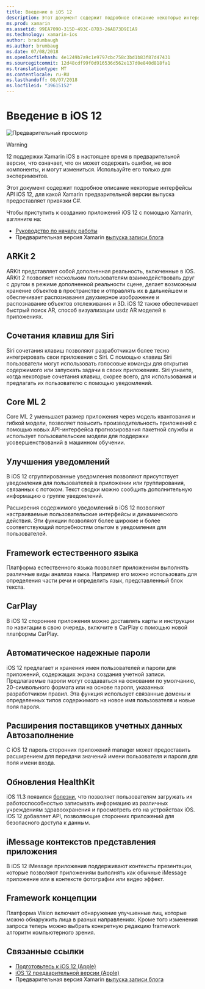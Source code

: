 ```yaml
---
title: Введение в iOS 12
description: Этот документ содержит подробное описание некоторые интерфейсы API iOS 12, для какой Xamarin предварительной версии выпуска предоставляет привязки C#.
ms.prod: xamarin
ms.assetid: 99EA7090-315D-493C-87D3-26AB73D9E1A9
ms.technology: xamarin-ios
author: bradumbaugh
ms.author: brumbaug
ms.date: 07/08/2018
ms.openlocfilehash: 4e1249b7a9c1e9797cbc758c3bd1b83f87d47431
ms.sourcegitcommit: 12d48cdf99f0d916536d562e137d0e840d818fa1
ms.translationtype: MT
ms.contentlocale: ru-RU
ms.lasthandoff: 08/07/2018
ms.locfileid: "39615152"
---
```

# <a name="introduction-to-ios-12"></a>Введение в iOS 12

![Предварительный просмотр](~/media/shared/preview.png)

> [!WARNING]
> 12 поддержки Xamarin iOS в настоящее время в предварительной версии, что означает, что он может содержать ошибки, не все компоненты, и могут измениться. Используйте его только для экспериментов.

Этот документ содержит подробное описание некоторые интерфейсы API iOS 12, для какой Xamarin предварительной версии выпуска предоставляет привязки C#.

Чтобы приступить к созданию приложений iOS 12 с помощью Xamarin, взгляните на:

- [Руководство по началу работы](get-started.md)
- Предварительная версия Xamarin [выпуска записи блога](https://releases.xamarin.com/preview-release-xcode-10-beta-5/)

## <a name="arkit-2"></a>ARKit 2

ARKit представляет собой дополненная реальность, включенные в iOS. ARKit 2 позволяет нескольким пользователям взаимодействовать друг с другом в режиме дополненной реальности сцене, делает возможным хранение объектов в пространстве и отправлять их в дальнейшем и обеспечивает распознавания двухмерное изображение и распознавание объектов отслеживания и 3D. iOS 12 также обеспечивает быстрый поиск AR, способ визуализации usdz AR моделей в приложениях.

## <a name="siri-shortcuts"></a>Сочетания клавиш для Siri

Siri сочетания клавиш позволяют разработчикам более тесно интегрировать свои приложения с Siri. С помощью клавиш Siri пользователи могут использовать голосовые команды для открытия содержимого или запускать задачи в своих приложениях. Siri узнаете, когда некоторые сочетания клавиш, скорее всего, для использования и предлагать их пользователю с помощью уведомлений.

## <a name="core-ml-2"></a>Core ML 2

Core ML 2 уменьшает размер приложения через модель квантования и гибкой модели, позволяет повысить производительность приложений с помощью новых API-интерфейса прогнозирования пакетной службы и использует пользовательские модели для поддержки усовершенствований в машинном обучении.

## <a name="notification-improvements"></a>Улучшения уведомлений

В iOS 12 сгруппированные уведомления позволяют присутствует уведомления для пользователей в приложении или группирования, связанных с потоком. Текст сводки можно сообщить дополнительную информацию о группе уведомлений.

Расширения содержимого уведомлений в iOS 12 позволяют настраиваемые пользовательские интерфейсы и динамического действия. Эти функции позволяют более широкие и более соответствующий потребностям опытом в уведомления для пользователей.

## <a name="natural-language-framework"></a>Framework естественного языка

Платформа естественного языка позволяет приложениям выполнять различные виды анализа языка. Например его можно использовать для определения части речи и определить язык, представленный блок текста.

## <a name="carplay"></a>CarPlay

В iOS 12 сторонние приложения можно доставлять карты и инструкции по навигации в свою очередь, включите в CarPlay с помощью новой платформы CarPlay.

## <a name="automatic-strong-passwords"></a>Автоматическое надежные пароли

iOS 12 предлагает и хранения имен пользователей и пароли для приложений, содержащих экрана создания учетной записи. Предлагаемые пароли могут создаваться на основании по умолчанию, 20-символьного формата или на основе пароля, указанных разработчиком правил. Эта функция использует связанные домены и определенных типов содержимого на новое имя пользователя и новые поля пароля.

## <a name="autofill-credential-provider-extensions"></a>Расширения поставщиков учетных данных Автозаполнение

С iOS 12 пароль сторонних приложений manager может предоставить расширением для передачи значений имени пользователя и пароля для поля имени входа.

## <a name="healthkit-updates"></a>Обновления HealthKit

iOS 11.3 появился [болезни](https://www.apple.com/healthcare/health-records/), что позволяет пользователям загружать их работоспособностью записывать информацию из различных учреждениям здравоохранения и просмотреть его на устройствах iOS. iOS 12 добавляет API, позволяющие сторонних приложений для безопасного доступа к данным.

## <a name="imessage-app-presentation-contexts"></a>iMessage контекстов представления приложения

В iOS 12 iMessage приложения поддерживают контексты презентации, которые позволяют приложениям выполнять как обычные iMessage приложение или в контексте фотографии или видео эффект.

## <a name="vision-framework"></a>Framework концепции

Платформа Vision включает обнаружение улучшенные лиц, которые можно обнаружить лица в разных направлениях. Кроме того изменения запроса теперь можно выбрать конкретную редакцию framework алгоритм компьютерного зрения.

## <a name="related-links"></a>Связанные ссылки

- [Подготовьтесь к iOS 12 (Apple)](https://developer.apple.com/ios/)
- [iOS 12 предварительной версии (Apple)](https://www.apple.com/ios/ios-12-preview/)
- Предварительная версия Xamarin [выпуска записи блога](https://releases.xamarin.com/preview-release-xcode-10-beta-5/)
